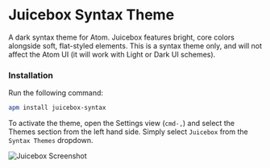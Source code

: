 # Juicebox Syntax Theme

A dark syntax theme for Atom. Juicebox features bright, core colors alongside soft, flat-styled elements. This is a syntax theme only, and will not affect the Atom UI (it will work with Light or Dark UI schemes).

### Installation

Run the following command:

```sh
apm install juicebox-syntax
```

To activate the theme, open the Settings view (`cmd-,`) and select the Themes section from the left hand side. Simply select `Juicebox` from the `Syntax Themes` dropdown.

![Juicebox Screenshot](https://raw.githubusercontent.com/adamdehaven/juicebox-syntax/master/juicebox-preview.png)
